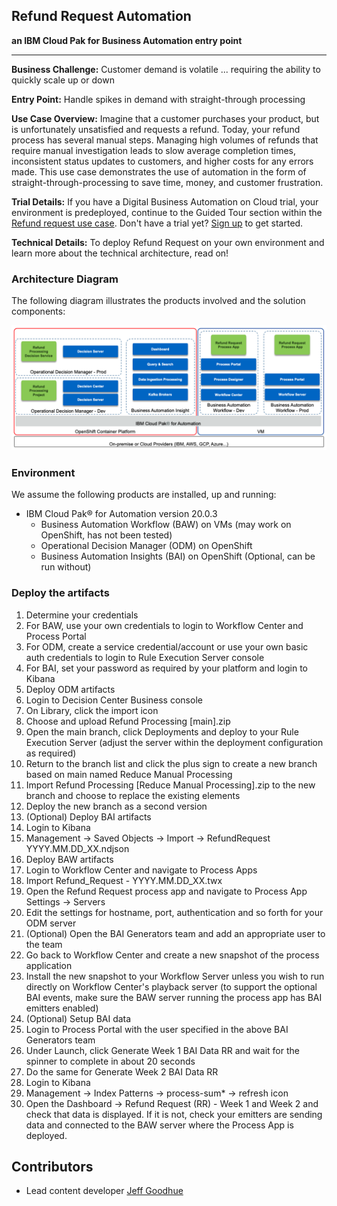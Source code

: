 ## Refund Request Automation
**an IBM Cloud Pak for Business Automation entry point**

***

**Business Challenge:** Customer demand is volatile ... requiring the ability to quickly scale up or down

**Entry Point:** Handle spikes in demand with straight-through processing

**Use Case Overview:** Imagine that a customer purchases your product, but is unfortunately unsatisfied and requests a refund. Today, your refund process has several manual steps. Managing high volumes of refunds that require manual investigation leads to slow average completion times, inconsistent status updates to customers, and higher costs for any errors made.
This use case demonstrates the use of automation in the form of straight-through-processing to save time, money, and customer frustration.

**Trial Details:** If you have a Digital Business Automation on Cloud trial, your environment is predeployed, continue to the Guided Tour section within the [Refund request use case](https://ibm-cloud-architecture.github.io/refarch-dba/use-cases/refund-req/).  Don't have a trial yet? <a href="https://www.ibm.com/account/reg/us-en/signup?formid=urx-45706" target="_blank">Sign up</a> to get started.

**Technical Details:** To deploy Refund Request on your own environment and learn more about the technical architecture, read on!

### Architecture Diagram

The following diagram illustrates the products involved and the solution components:

 ![0](./images/comp-view.png)

### Environment

We assume the following products are installed, up and running:

* IBM Cloud Pak® for Automation version 20.0.3
    * Business Automation Workflow (BAW) on VMs (may work on OpenShift, has not been tested)
    * Operational Decision Manager (ODM) on OpenShift
    * Business Automation Insights (BAI) on OpenShift (Optional, can be run without)

### Deploy the artifacts

1. Determine your credentials
  1. For BAW, use your own credentials to login to Workflow Center and Process Portal
  1. For ODM, create a service credential/account or use your own basic auth credentials to login to Rule Execution Server console
  1. For BAI, set your password as required by your platform and login to Kibana
1. Deploy ODM artifacts
  1. Login to Decision Center Business console
  1. On Library, click the import icon
  1. Choose and upload Refund Processing [main].zip
  1. Open the main branch, click Deployments and deploy to your Rule Execution Server (adjust the server within the deployment configuration as required)
  1. Return to the branch list and click the plus sign to create a new branch based on main named Reduce Manual Processing
  1. Import Refund Processing [Reduce Manual Processing].zip to the new branch and choose to replace the existing elements
  1. Deploy the new branch as a second version
1. (Optional) Deploy BAI artifacts
  1. Login to Kibana
  1. Management -> Saved Objects -> Import -> RefundRequest YYYY.MM.DD_XX.ndjson
1. Deploy BAW artifacts
  1. Login to Workflow Center and navigate to Process Apps
  1. Import Refund_Request - YYYY.MM.DD_XX.twx
  1. Open the Refund Request process app and navigate to Process App Settings -> Servers
  1. Edit the settings for hostname, port, authentication and so forth for your ODM server
  1. (Optional) Open the BAI Generators team and add an appropriate user to the team
  1. Go back to Workflow Center and create a new snapshot of the process application
  1. Install the new snapshot to your Workflow Server unless you wish to run directly on Workflow Center's playback server (to support the optional BAI events, make sure the BAW server running the process app has BAI emitters enabled)
1. (Optional) Setup BAI data
  1. Login to Process Portal with the user specified in the above BAI Generators team
  1. Under Launch, click Generate Week 1 BAI Data RR and wait for the spinner to complete in about 20 seconds
  1. Do the same for Generate Week 2 BAI Data RR
  1. Login to Kibana
  1. Management -> Index Patterns -> process-sum* -> refresh icon
  1. Open the Dashboard -> Refund Request (RR) - Week 1 and Week 2 and check that data is displayed.  If it is not, check your emitters are sending data and connected to the BAW server where the Process App is deployed.

## Contributors
  * Lead content developer [Jeff Goodhue](https://www.linkedin.com/in/jeffreygoodhue/)
